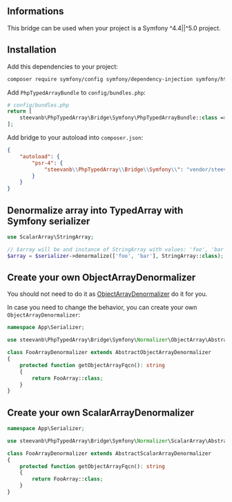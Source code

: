 ## Informations

This bridge can be used when your project is a Symfony ^4.4||^5.0 project.

## Installation

Add this dependencies to your project:

```bash
composer require symfony/config symfony/dependency-injection symfony/http-kernel
```

Add `PhpTypedArrayBundle` to `config/bundles.php`:
```php
# config/bundles.php
return [
    steevanb\PhpTypedArray\Bridge\Symfony\PhpTypedArrayBundle::class => ['all' => true]
];
```

Add bridge to your autoload into `composer.json`:
```json
{
    "autoload": {
        "psr-4": {
            "steevanb\\PhpTypedArray\\Bridge\\Symfony\\": "vendor/steevanb/php-typed-array/bridge/Symfony"
        }
    }
}
```
## Denormalize array into TypedArray with Symfony serializer

```php
use ScalarArray\StringArray;

// $array will be and instance of StringArray with values: 'foo', 'bar'
$array = $serializer->denormalize(['foo', 'bar'], StringArray::class);
```

## Create your own ObjectArrayDenormalizer

You should not need to do it as
[ObjectArrayDenormalizer](../bridge/Symfony/Normalizer/ObjectArray/ObjectArrayDenormalizer.php)
do it for you.

In case you need to change the behavior, you can create your own `ObjectArrayDenormalizer`:

```php
namespace App\Serializer;

use steevanb\PhpTypedArray\Bridge\Symfony\Normalizer\ObjectArray\AbstractObjectArrayDenormalizer;

class FooArrayDenormalizer extends AbstractObjectArrayDenormalizer
{
    protected function getObjectArrayFqcn(): string
    {
        return FooArray::class;
    }
}
```

## Create your own ScalarArrayDenormalizer

```php
namespace App\Serializer;

use steevanb\PhpTypedArray\Bridge\Symfony\Normalizer\ScalarArray\AbstractScalarArrayDenormalizer;

class FooArrayDenormalizer extends AbstractScalarArrayDenormalizer
{
    protected function getObjectArrayFqcn(): string
    {
        return FooArray::class;
    }
}
```
